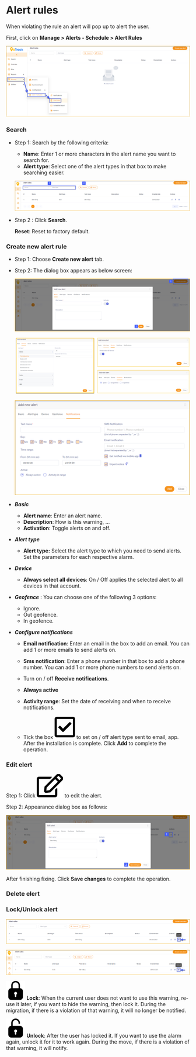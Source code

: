 # Alert rules

When violating the rule an alert will pop up to alert the user.

First, click on **Manage > Alerts - Schedule > Alert Rules**

<span style="display:block;text-align:left">![active device ](/docs/assets/images/web-english/notifications/alerts-rules.png)

### Search
* Step 1: Search by the following criteria:

    * **Name**: Enter 1 or more characters in the alert name you want to search for.
    * **Alert type**: Select one of the alert types in that box to make searching easier.

    <span style="display:block;text-align:left">![active device ](/docs/assets/images/web-english/notifications/search-alert-rules.jpg)

* Step 2 : Click **Search**.

    **Reset**: Reset to factory default.

### Create new alert rule

* Step 1: Choose **Create new alert** tab.

* Step 2: The dialog box appears as below screen:

    <span style="display:block;text-align:left">![active device ](/docs/assets/images/web-english/notifications/add-alert-rules.png)

     <span style="display:block;text-align:left">![active device ](/docs/assets/images/web-english/notifications/add-alert-rules-2.png)

     <span style="display:block;text-align:left">![active device ](/docs/assets/images/web-english/notifications/add-alert-rules-3.png)

* ***Basic***

   * **Alert name**: Enter an alert name.
   * **Description**: How is this warning, ...
   * **Activation**: Toggle alerts on and off.

* ***Alert type***
   
   * **Alert type:** Select the alert type to which you need to send alerts.
    Set the parameters for each respective alarm.
* ***Device***
   
   * **Always select all devices**: On / Off applies the selected alert to all devices in that account.
* ***Geofence*** : You can choose one of the following 3 options:
    * Ignore.
    * Out geofence.
    * In geofence.

* ***Configure notifications***

    * **Email notification**: Enter an email in the box to add an email. You can add 1 or more emails to send alerts on.

    * **Sms notification**: Enter a phone number in that box to add a phone number. You can add 1 or more phone numbers to send alerts on.

    * Turn on / off **Receive notifications**.

    * **Always active**

    * **Activity range**: Set the date of receiving and when to receive notifications.

    * Tick the box <span class="icon-left svg-filter-tick">![Ok](/docs/assets/images/web-interface/icon/SVG/check-square.svg) to set on / off alert type sent to email, app. After the installation is complete. 
    Click **Add** to complete the operation.

### Edit elert

Step 1: Click <span class="icon-left svg-filter-info">![Ok](/docs/assets/images/web-interface/icon/SVG/edit.svg) to edit the alert.

Step 2: Appearance dialog box as follows:

<span style="display:block;text-align:left">![active device ](/docs/assets/images/web-english/notifications/edit-alert.png)

After finishing fixing. Click **Save changes** to complete the operation.

### Delete elert

### Lock/Unlock alert

<span style="display:block;text-align:left">![active device ](/docs/assets/images/web-english/notifications/lock-alert.png)

<span style="display:block;text-align:left">![active device ](/docs/assets/images/web-english/notifications/unlock-alert.png)

<span class="icon-left svg-filter-info">![Ok](/docs/assets/images/web-interface/icon/SVG/icons8-lock.svg) **Lock**: When the current user does not want to use this warning, re-use it later, if you want to hide the warning, then lock it. During the migration, if there is a violation of that warning, it will no longer be notified.

<span class="icon-left svg-filter-info">![Ok](/docs/assets/images/web-interface/icon/SVG/icons8-unlock-52.png) **Unlock**: After the user has locked it. If you want to use the alarm again, unlock it for it to work again. During the move, if there is a violation of that warning, it will notify.

